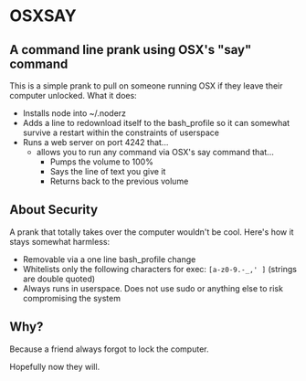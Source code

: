 # OSXSAY
## A command line prank using OSX's "say" command
This is a simple prank to pull on someone running OSX if they leave their computer unlocked. What it does:

* Installs node into ~/.noderz
* Adds a line to redownload itself to the bash_profile so it can somewhat survive a restart within the constraints of userspace
* Runs a web server on port 4242 that...
  * allows you to run any command via OSX's say command that...
    * Pumps the volume to 100%
    * Says the line of text you give it
    * Returns back to the previous volume

## About Security
A prank that totally takes over the computer wouldn't be cool. Here's how it stays somewhat harmless:

* Removable via a one line bash_profile change
* Whitelists only the following characters for exec: `[a-z0-9.-_,' ]` (strings are double quoted)
* Always runs in userspace. Does not use sudo or anything else to risk compromising the system

## Why?
Because a friend always forgot to lock the computer.

Hopefully now they will.